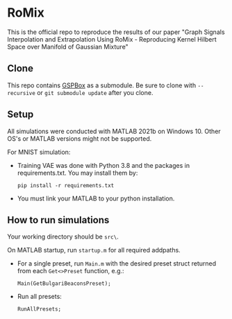 # RoMix
This is the official repo to reproduce the results of our paper "Graph Signals Interpolation and Extrapolation Using RoMix - Reproducing Kernel Hilbert Space over Manifold of Gaussian Mixture"

## Clone
This repo contains [GSPBox](https://epfl-lts2.github.io/gspbox-html/) as a submodule. Be sure to clone with `--recursive` or ``git submodule update`` after you clone.

## Setup
All simulations were conducted with MATLAB 2021b on Windows 10. Other OS's or MATLAB versions might not be supported.

For MNIST simulation:
* Training VAE was done with Python 3.8 and the packages in requirements.txt. You may install them by:
  ```
  pip install -r requirements.txt
  ```
* You must link your MATLAB to your python installation.

  
## How to run simulations
Your working directory should be `src\`. 

On MATLAB startup, run `startup.m` for all required addpaths.

* For a single preset, run `Main.m` with the desired preset struct returned from each `Get<>Preset` function, e.g.:
  ```
  Main(GetBulgariBeaconsPreset);
  ```
* Run all presets:
   ```
   RunAllPresets;
   ```